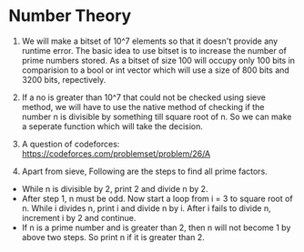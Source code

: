 # Number Theory

1. We will make a bitset of 10^7 elements so that it doesn't provide any runtime error. The basic idea to use bitset is to increase the number of prime numbers stored. As a bitset of size 100 will occupy only 100 bits in comparision to a bool or int vector which will use a size of 800 bits and 3200 bits, repectively.

2. If a no is greater than 10^7 that could not be checked using sieve method, we will have to use the native method of checking if the number n is divisible by something till square root of n. So we can make a seperate function which will take the decision.

3. A question of codeforces: https://codeforces.com/problemset/problem/26/A

4. Apart from sieve,
Following are the steps to find all prime factors.
* While n is divisible by 2, print 2 and divide n by 2.
* After step 1, n must be odd. Now start a loop from i = 3 to square root of n. While i divides n, print i and divide n by i. After i fails to divide n, increment i by 2 and continue.
* If n is a prime number and is greater than 2, then n will not become 1 by above two steps. So print n if it is greater than 2.
